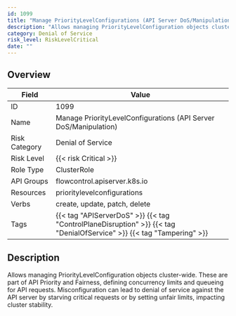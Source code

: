 ```yaml
---
id: 1099
title: "Manage PriorityLevelConfigurations (API Server DoS/Manipulation)"
description: "Allows managing PriorityLevelConfiguration objects cluster-wide. These are part of API Priority and Fairness, defining concurrency limits and queueing for API requests. Misconfiguration can lead to denial of service against the API server by starving critical requests or by setting unfair limits, impacting cluster stability."
category: Denial of Service
risk_level: RiskLevelCritical
date: ""
---
```


## Overview

| Field         | Value                                                                                                                 |
| ------------- | --------------------------------------------------------------------------------------------------------------------- |
| ID            | 1099                                                                                                                  |
| Name          | Manage PriorityLevelConfigurations (API Server DoS/Manipulation)                                                      |
| Risk Category | Denial of Service                                                                                                     |
| Risk Level    | {{< risk Critical >}}                                                                                                 |
| Role Type     | ClusterRole                                                                                                           |
| API Groups    | flowcontrol.apiserver.k8s.io                                                                                          |
| Resources     | prioritylevelconfigurations                                                                                           |
| Verbs         | create, update, patch, delete                                                                                         |
| Tags          | {{< tag "APIServerDoS" >}} {{< tag "ControlPlaneDisruption" >}} {{< tag "DenialOfService" >}} {{< tag "Tampering" >}} |

## Description

Allows managing PriorityLevelConfiguration objects cluster-wide. These are part of API Priority and Fairness, defining concurrency limits and queueing for API requests. Misconfiguration can lead to denial of service against the API server by starving critical requests or by setting unfair limits, impacting cluster stability.
